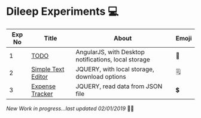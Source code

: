 # Dileep Experiments :computer:


Exp No | Title | About | Emoji
------------ | ------------- | ------------- | -------------
1 | [TODO](https://dileep-experiments.github.io/TODO.html) | AngularJS, with Desktop notifications, local storage| :calendar: 
2 | [Simple Text Editor](https://dileep-experiments.github.io/SimpleTextEditor.html) | JQUERY, with local storage, download options| :spiral_notepad:
3 | [Expense Tracker](https://dileep-experiments.github.io/MyExpenses.html) | JQUERY, read data from JSON file | :heavy_dollar_sign:

*New Work in progress...last updated 02/01/2019* :construction_worker_man:
